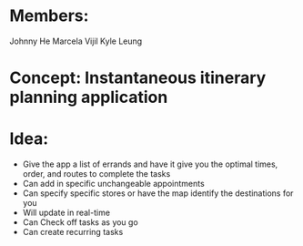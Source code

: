 # Members: 
Johnny He
Marcela Vijil 
Kyle Leung

# Concept: Instantaneous itinerary planning application 

# Idea: 
* Give the app a list of errands and have it give you the optimal times, order, and routes to complete the tasks
* Can add in specific unchangeable appointments
* Can specify specific stores or have the map identify the destinations for you
* Will update in real-time 
* Can Check off tasks as you go
* Can create recurring tasks 



